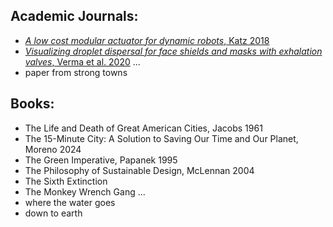 ## Academic Journals:
- [*A low cost modular actuator for dynamic robots*, Katz 2018](https://dspace.mit.edu/handle/1721.1/118671)
- [*Visualizing droplet dispersal for face shields and masks with exhalation valves*, Verma et al. 2020](https://aip.scitation.org/doi/10.1063/5.0022968)
...
- paper from strong towns

## Books:
- The Life and Death of Great American Cities, Jacobs 1961
- The 15-Minute City: A Solution to Saving Our Time and Our Planet, Moreno 2024
- The Green Imperative, Papanek 1995
- The Philosophy of Sustainable Design, McLennan 2004
- The Sixth Extinction
- The Monkey Wrench Gang
...
- where the water goes
- down to earth

